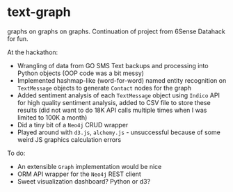 # text-graph
graphs on graphs on graphs. Continuation of project from 6Sense Datahack for fun.

At the hackathon:
- Wrangling of data from GO SMS Text backups and processing into Python objects (OOP code was a bit messy)
- Implemented hashmap-like (word-for-word) named entity recognition on `TextMessage` objects to generate `Contact` nodes for the graph
- Added sentiment analysis of each `TextMessage` object using `Indico` API for high quality sentiment analysis, added to CSV file to store these results (did not want to do 18K API calls multiple times when I was limited to 100K a month)
- Did a tiny bit of a `Neo4j` CRUD wrapper
- Played around with `d3.js`, `alchemy.js` - unsuccessful because of some weird JS graphics calculation errors

To do:
- An extensible `Graph` implementation would be nice
- ORM API wrapper for the `Neo4j` REST client
- Sweet visualization dashboard? Python or d3?
